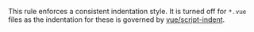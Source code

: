 This rule enforces a consistent indentation style. It is turned off for `*.vue` files as the indentation for these is governed by [vue/script-indent](./vue-script-indent.md).  
